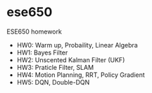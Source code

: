 # ese650
ESE650 homework
- HW0: Warm up, Probaility, Linear Algebra
- HW1: Bayes Filter
- HW2: Unscented Kalman Filter (UKF)
- HW3: Praticle Filter, SLAM
- HW4: Motion Planning, RRT, Policy Gradient
- HW5: DQN, Double-DQN

